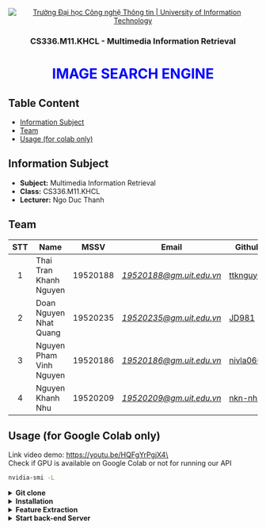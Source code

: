 <!-- Banner -->
<p align="center">
  <a href="https://www.uit.edu.vn/" title="Trường Đại học Công nghệ Thông tin" style="border: none;">
    <img src="https://i.imgur.com/WmMnSRt.png" alt="Trường Đại học Công nghệ Thông tin | University of Information Technology">
  </a>
</p>

<h3 align="center"><b>CS336.M11.KHCL - Multimedia Information Retrieval</b></h3>
<h1 align="center"><font color="blue"><b>IMAGE SEARCH ENGINE</b></font></h1>

## Table Content
* [Information Subject](#Information-Subject)
* [Team](#Team)
* [Usage (for colab only)](#Usage-(for-colab-only))

## Information Subject
* **Subject:** Multimedia Information Retrieval
* **Class:** CS336.M11.KHCL
* **Lecturer:** Ngo Duc Thanh
## Team
| STT | Name | MSSV | Email | Github |
| :---: | --- | --- | --- | --- |
| 1 | Thai Tran Khanh Nguyen | 19520188 | *19520188@gm.uit.edu.vn* | [ttknguyen](https://github.com/ttknguyen) | 
| 2 | Doan Nguyen Nhat Quang | 19520235 |  *19520235@gm.uit.edu.vn* | [JD981](https://github.com/JD981) | 
| 3 | Nguyen Pham Vinh Nguyen | 19520186 | *19520186@gm.uit.edu.vn* | [nivla0607](https://github.com/nivla0607) | 
| 4 | Nguyen Khanh Nhu | 19520209 | *19520209@gm.uit.edu.vn* | [nkn-nhu](https://github.com/nkn-nhu) |

## Usage (for Google Colab only)
Link video demo: https://youtu.be/HQFgYrPgjX4\ \
Check if GPU is available on Google Colab or not for running our API
```sh
nvidia-smi -L
```
<details>
  <summary><b>Git clone</b></summary><br/>

Clone API source code from our github repository.

  ```
git clone https://github.com/ttknguyen/CS336.M11.KHCL.git
cd ./CS336.M11.KHCL/
  ```

</details>

<details>
  <summary><b>Installation</b></summary><br/>
We have a script to do the entire installation in one shot.
This step may takes a few minutes for:

*   Dowloading data, include: corpus, features & models
*   Installing some neccessary libraries for running demo
*   Loading ngrok authentication token
  ```
!bash setup.sh
  ```
</details>

<details>
  <summary><b>Feature Extraction</b></summary><br/>
If you want to extract new dataset, run these cells below to extract feature 

```
python3 feature_extractor.py --method <method id> --root <root path> --data_path <corpus path> --feartures_path <feature path>
```

Must follow the example of data path setup in cells below before running

```
python3 feature_extractor.py\
  --method 0\
  --root /content/CS336.M11.KHCL/\
  --data_path /content/CS336.M11.KHCL/data/test/oxford5k/jpg/\
  --features_path /content/CS336.M11.KHCL/data/\
```

which arguments is defined here:

*   --method: the method you want to extract feature 
*   --root: root folder path of your project
*   --data_path: path of your corpus folder
*   --feartures_path: path of feature file you want to store after extraction

If not, you may pass this step because we have download it when running **setup.sh** in the previous step
</details>

<details>
  <summary><b>Start back-end Server</b></summary><br/>
=> Start the API by running cell below and wait a few seconds for loading features into RAM.

=> After starting *Server* successfully, you copy the URL link of back-end *Server* with the following form "***http:// * .ngrok.io***", then patse it into *Client* website when accessing this URL: http://searchengine-ir.surge.sh

<h3><b>FOR CUSTOMIZATION</b></h3>

```
python3 app.py -ng <0 or 1> -r <root path> -pd <data path> -pc <corpus path>
```


*   -ng: Expose local web server to the internet with ngrok (0: off, 1: on)
*   -r: Path to your root folder of project
*   -pd: Path to your dataset folder
*   -pc: Path to your images database (corpus), use for return image


<br>
<h5>=> If nothing change, the arguments above will be set as the cell below </h5>

```
python3 app.py -ng 1\
              -r /content/CS336.M11.KHCL/\
              -pd /content/CS336.M11.KHCL/data/\
              -pc /content/CS336.M11.KHCL/data/test/oxford5k/jpg/
```
</details>
